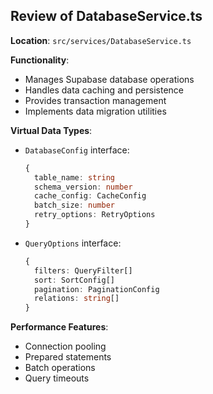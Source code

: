 ## Review of DatabaseService.ts

**Location**: `src/services/DatabaseService.ts`

**Functionality**:
- Manages Supabase database operations
- Handles data caching and persistence
- Provides transaction management
- Implements data migration utilities

**Virtual Data Types**:
- `DatabaseConfig` interface:
  ```typescript
  {
    table_name: string
    schema_version: number
    cache_config: CacheConfig
    batch_size: number
    retry_options: RetryOptions
  }
  ```
- `QueryOptions` interface:
  ```typescript
  {
    filters: QueryFilter[]
    sort: SortConfig[]
    pagination: PaginationConfig
    relations: string[]
  }
  ```

**Performance Features**:
- Connection pooling
- Prepared statements
- Batch operations
- Query timeouts
